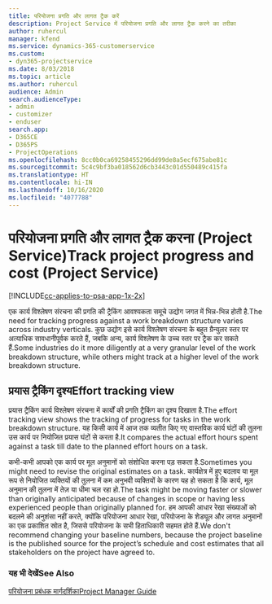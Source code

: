 ```yaml
---
title: परियोजना प्रगति और लागत ट्रैक करें
description: Project Service में परियोजना प्रगति और लागत ट्रैक करने का तरीका
author: ruhercul
manager: kfend
ms.service: dynamics-365-customerservice
ms.custom:
- dyn365-projectservice
ms.date: 8/03/2018
ms.topic: article
ms.author: ruhercul
audience: Admin
search.audienceType:
- admin
- customizer
- enduser
search.app:
- D365CE
- D365PS
- ProjectOperations
ms.openlocfilehash: 8cc0b0ca69258455296dd99de8a5ecf675abe81c
ms.sourcegitcommit: 5c4c9bf3ba018562d6cb3443c01d550489c415fa
ms.translationtype: HT
ms.contentlocale: hi-IN
ms.lasthandoff: 10/16/2020
ms.locfileid: "4077788"
---
```

# <a name="track-project-progress-and-cost-project-service"></a><span data-ttu-id="4c594-103">परियोजना प्रगति और लागत ट्रैक करना (Project Service)</span><span class="sxs-lookup"><span data-stu-id="4c594-103">Track project progress and cost (Project Service)</span></span>

[!INCLUDE[cc-applies-to-psa-app-1x-2x](../includes/cc-applies-to-psa-app-1x-2x.md)]

<span data-ttu-id="4c594-104">एक कार्य विश्लेषण संरचना की प्रगति की ट्रैकिंग आवश्‍यकता समूचे उद्योग जगत में भिन्न-भिन्न होती है.</span><span class="sxs-lookup"><span data-stu-id="4c594-104">The need for tracking progress against a work breakdown structure varies across industry verticals.</span></span> <span data-ttu-id="4c594-105">कुछ उद्योग इसे कार्य विश्लेषण संरचना के बहुत ग्रैन्‍युलर स्‍तर पर अत्‍याधिक सावधानीपूर्वक करते हैं, जबकि अन्‍य, कार्य विश्लेषण के उच्च स्तर पर ट्रैक कर सकते हैं.</span><span class="sxs-lookup"><span data-stu-id="4c594-105">Some industries do it more diligently at a very granular level of the work breakdown structure, while others might track at a higher level of the work breakdown structure.</span></span>  
  
## <a name="effort-tracking-view"></a><span data-ttu-id="4c594-106">प्रयास ट्रैकिंग दृश्य</span><span class="sxs-lookup"><span data-stu-id="4c594-106">Effort tracking view</span></span>  
<span data-ttu-id="4c594-107">प्रयास ट्रैकिंग कार्य विश्लेषण संरचना में कार्यों की प्रगति ट्रैकिंग का दृश्य दिखाता है.</span><span class="sxs-lookup"><span data-stu-id="4c594-107">The effort tracking view shows the tracking of progress for tasks in the work breakdown structure.</span></span> <span data-ttu-id="4c594-108">यह किसी कार्य में आज तक व्‍यतीत किए गए वास्‍तविक कार्य घंटों की तुलना उस कार्य पर नियोजित प्रयास घंटों से करता है.</span><span class="sxs-lookup"><span data-stu-id="4c594-108">It compares the actual effort hours spent against a task till date to the planned effort hours on a task.</span></span>  
  
<span data-ttu-id="4c594-109">कभी-कभी आपको एक कार्य पर मूल अनुमानों को संशोधित करना पड़ सकता है.</span><span class="sxs-lookup"><span data-stu-id="4c594-109">Sometimes you might need to revise the original estimates on a task.</span></span> <span data-ttu-id="4c594-110">कार्यक्षेत्र में हुए बदलाव या मूल रूप से नियोजित व्‍यक्तियों की तुलना में कम अनुभवी व्‍यक्तियों के कारण यह हो सकता है कि कार्य, मूल अनुमान की तुलना में तेज़ या धीमा चल रहा हो.</span><span class="sxs-lookup"><span data-stu-id="4c594-110">The task might be moving faster or slower than originally anticipated because of changes in scope or having less experienced people than originally planned for.</span></span> <span data-ttu-id="4c594-111">हम आपकी आधार रेखा संख्‍याओं को बदलने की अनुशंसा नहीं करते, क्‍योंकि परियोजना आधार रेखा, परियोजना के शेड्यूल और लागत अनुमानों का एक प्रकाशित स्रोत है, जिससे परियोजना के सभी हिताधिकारी सहमत होते हैं.</span><span class="sxs-lookup"><span data-stu-id="4c594-111">We don't recommend changing your baseline numbers, because the project baseline is the published source for the project’s schedule and cost estimates that all stakeholders on the project have agreed to.</span></span>  
  
### <a name="see-also"></a><span data-ttu-id="4c594-112">यह भी देखें</span><span class="sxs-lookup"><span data-stu-id="4c594-112">See Also</span></span>  
 [<span data-ttu-id="4c594-113">परियोजना प्रबंधक मार्गदर्शिका</span><span class="sxs-lookup"><span data-stu-id="4c594-113">Project Manager Guide</span></span>](../psa/project-manager-guide.md)

